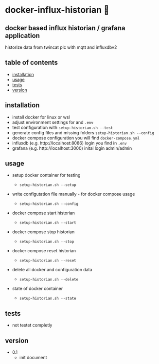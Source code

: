 # docker-influx-historian :whale:

## docker based influx historian / grafana  application

historize data from twincat plc with mqtt and influxdbv2

## table of contents
* [installation](#installation)
* [usage](#usage)
* [tests](#tests)
* [version](#version)

## installation

* install docker for linux or wsl
* adjust environment settings for and `.env`
* test configuration with `setup-historian.sh --test`
* generate config files and missing folders `setup-historian.sh --config`
* docker compose configuration you will find `docker-compose.yml` 
* influxdb (e.g. http://localhost:8086) login you find in `.env`
* grafana (e.g. http://localhost:3000) inital login admin/admin

## usage

* setup docker container for testing
  - `setup-historian.sh --setup`

* write configutation file manually - for docker compose usage
  - `setup-historian.sh --config`
  
* docker compose start historian
  - `setup-historian.sh --start`

* docker compose stop historian
  - `setup-historian.sh --stop`

* docker compose reset historian
  - `setup-historian.sh --reset`

* delete all docker and configuration data
  - `setup-historian.sh --delete`

* state of docker container
  - `setup-historian.sh --state`

## tests

* not testet completly

## version

* 0.1
  - init document
